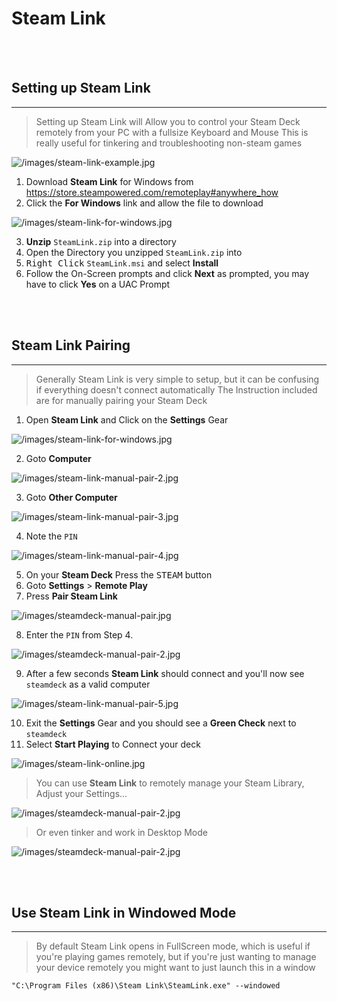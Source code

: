 # Steam Link 

<!-- ANCHOR BLOCK: needs to be 2 BR above the actual header due to GitHubs frame -->
<a name="setting-up-steamlink-anchor"></a>
<BR><BR>

## Setting up Steam Link
---

> Setting up Steam Link will Allow you to control your Steam Deck remotely from your PC with a fullsize Keyboard and Mouse
> This is really useful for tinkering and troubleshooting non-steam games

![/images/steam-link-example.jpg](/images/steam-link-example.jpg|width=100)

1. Download **Steam Link** for Windows from https://store.steampowered.com/remoteplay#anywhere_how
2. Click the **For Windows** link and allow the file to download

![/images/steam-link-for-windows.jpg](/images/steam-link-for-windows.jpg)

3. **Unzip** `SteamLink.zip` into a directory
4. Open the Directory you unzipped `SteamLink.zip` into
5. <kbd>Right Click</kbd> `SteamLink.msi` and select **Install**
6. Follow the On-Screen prompts and click **Next** as prompted, you may have to click **Yes** on a UAC Prompt

<!-- ANCHOR BLOCK: needs to be 2 BR above the actual header due to GitHubs frame -->
<a name="steamlink-pairing"></a>
<BR><BR>

## Steam Link Pairing
---

> Generally Steam Link is very simple to setup, but it can be confusing if everything doesn't connect automatically
> The Instruction included are for manually pairing your Steam Deck

1. Open **Steam Link** and Click on the **Settings** Gear

![/images/steam-link-for-windows.jpg](/images/steam-link-manual-pair-1.jpg)

2. Goto **Computer**

![/images/steam-link-manual-pair-2.jpg](/images/steam-link-manual-pair-2.jpg)

3. Goto **Other Computer**

![/images/steam-link-manual-pair-3.jpg](/images/steam-link-manual-pair-3.jpg)

4. Note the `PIN` 

![/images/steam-link-manual-pair-4.jpg](/images/steam-link-manual-pair-4.jpg)

5. On your **Steam Deck** Press the <kbd>STEAM</kbd> button
6. Goto **Settings** > **Remote Play**
7. Press **Pair Steam Link**

![/images/steamdeck-manual-pair.jpg](/images/steamdeck-manual-pair.jpg)

8. Enter the `PIN` from Step 4.

![/images/steamdeck-manual-pair-2.jpg](/images/steamdeck-manual-pair-2.jpg)

9. After a few seconds **Steam Link** should connect and you'll now see `steamdeck` as a valid computer

![/images/steam-link-manual-pair-5.jpg](/images/steam-link-manual-pair-5.jpg)

10. Exit the **Settings** Gear and you should see a **Green Check** next to `steamdeck`
11. Select **Start Playing** to Connect your deck

![/images/steam-link-online.jpg](/images/steam-link-online.jpg)

> You can use **Steam Link** to remotely manage your Steam Library, Adjust your Settings...

![/images/steamdeck-manual-pair-2.jpg](/images/steam-link-home.jpg)

> Or even tinker and work in Desktop Mode

![/images/steamdeck-manual-pair-2.jpg](/images/steam-link-desktop.jpg)

<!-- ANCHOR BLOCK: needs to be 2 BR above the actual header due to GitHubs frame -->
<a name="steamlink-windowed-mode-anchor"></a>
<BR><BR>

## Use Steam Link in Windowed Mode
---

> By default Steam Link opens in FullScreen mode, which is useful if you're playing games remotely, but if you're just wanting to manage your device remotely you might want to just launch this in a window

```
"C:\Program Files (x86)\Steam Link\SteamLink.exe" --windowed
```
